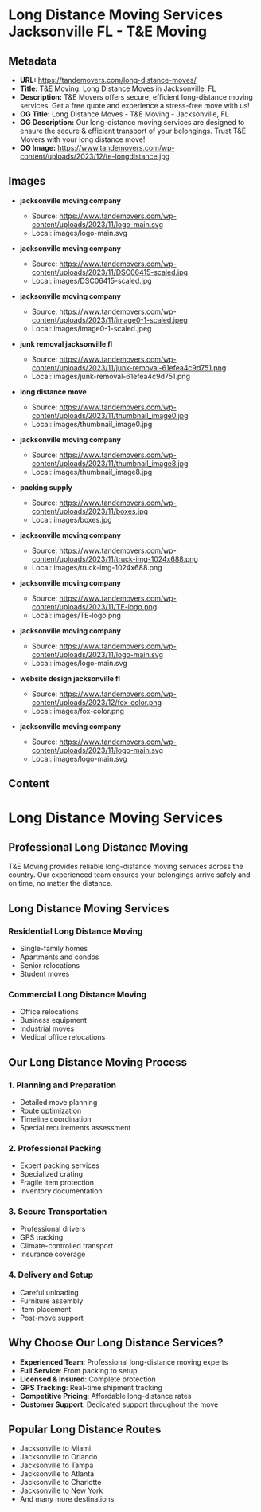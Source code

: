 # Long Distance Moving Services Jacksonville FL - T&E Moving

## Metadata

- **URL:** https://tandemovers.com/long-distance-moves/
- **Title:** T&E Moving: Long Distance Moves in Jacksonville, FL
- **Description:** T&E Movers offers secure, efficient long-distance moving services. Get a free quote and experience a stress-free move with us!
- **OG Title:** Long Distance Moves - T&E Moving - Jacksonville, FL
- **OG Description:** Our long-distance moving services are designed to ensure the secure & efficient transport of your belongings. Trust T&E Movers with your long distance move!
- **OG Image:** https://www.tandemovers.com/wp-content/uploads/2023/12/te-longdistance.jpg

## Images

- **jacksonville moving company**
  - Source: https://www.tandemovers.com/wp-content/uploads/2023/11/logo-main.svg
  - Local: images/logo-main.svg

- **jacksonville moving company**
  - Source: https://www.tandemovers.com/wp-content/uploads/2023/11/DSC06415-scaled.jpg
  - Local: images/DSC06415-scaled.jpg

- **jacksonville moving company**
  - Source: https://www.tandemovers.com/wp-content/uploads/2023/11/image0-1-scaled.jpeg
  - Local: images/image0-1-scaled.jpeg

- **junk removal jacksonville fl**
  - Source: https://www.tandemovers.com/wp-content/uploads/2023/11/junk-removal-61efea4c9d751.png
  - Local: images/junk-removal-61efea4c9d751.png

- **long distance move**
  - Source: https://www.tandemovers.com/wp-content/uploads/2023/11/thumbnail_image0.jpg
  - Local: images/thumbnail_image0.jpg

- **jacksonville moving company**
  - Source: https://www.tandemovers.com/wp-content/uploads/2023/11/thumbnail_image8.jpg
  - Local: images/thumbnail_image8.jpg

- **packing supply**
  - Source: https://www.tandemovers.com/wp-content/uploads/2023/11/boxes.jpg
  - Local: images/boxes.jpg

- **jacksonville moving company**
  - Source: https://www.tandemovers.com/wp-content/uploads/2023/11/truck-img-1024x688.png
  - Local: images/truck-img-1024x688.png

- **jacksonville moving company**
  - Source: https://www.tandemovers.com/wp-content/uploads/2023/11/TE-logo.png
  - Local: images/TE-logo.png

- **jacksonville moving company**
  - Source: https://www.tandemovers.com/wp-content/uploads/2023/11/logo-main.svg
  - Local: images/logo-main.svg

- **website design jacksonville fl**
  - Source: https://www.tandemovers.com/wp-content/uploads/2023/12/fox-color.png
  - Local: images/fox-color.png

- **jacksonville moving company**
  - Source: https://www.tandemovers.com/wp-content/uploads/2023/11/logo-main.svg
  - Local: images/logo-main.svg

## Content

# Long Distance Moving Services

## Professional Long Distance Moving

T&E Moving provides reliable long-distance moving services across the country. Our experienced team ensures your belongings arrive safely and on time, no matter the distance.

## Long Distance Moving Services

### Residential Long Distance Moving
- Single-family homes
- Apartments and condos
- Senior relocations
- Student moves

### Commercial Long Distance Moving
- Office relocations
- Business equipment
- Industrial moves
- Medical office relocations

## Our Long Distance Moving Process

### 1. Planning and Preparation
- Detailed move planning
- Route optimization
- Timeline coordination
- Special requirements assessment

### 2. Professional Packing
- Expert packing services
- Specialized crating
- Fragile item protection
- Inventory documentation

### 3. Secure Transportation
- Professional drivers
- GPS tracking
- Climate-controlled transport
- Insurance coverage

### 4. Delivery and Setup
- Careful unloading
- Furniture assembly
- Item placement
- Post-move support

## Why Choose Our Long Distance Services?

- **Experienced Team**: Professional long-distance moving experts
- **Full Service**: From packing to setup
- **Licensed & Insured**: Complete protection
- **GPS Tracking**: Real-time shipment tracking
- **Competitive Pricing**: Affordable long-distance rates
- **Customer Support**: Dedicated support throughout the move

## Popular Long Distance Routes

- Jacksonville to Miami
- Jacksonville to Orlando
- Jacksonville to Tampa
- Jacksonville to Atlanta
- Jacksonville to Charlotte
- Jacksonville to New York
- And many more destinations